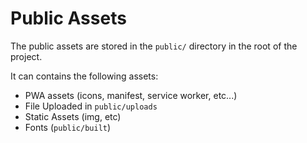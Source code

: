 # Public Assets

The public assets are stored in the `public/` directory in the root of the project.

It can contains the following assets:

- PWA assets (icons, manifest, service worker, etc...)
- File Uploaded in `public/uploads`
- Static Assets (img, etc)
- Fonts (`public/built`)
